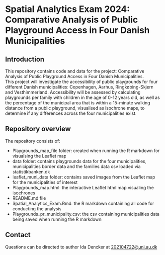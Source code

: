 # Spatial Analytics Exam 2024: Comparative Analysis of Public Playground Access in Four Danish Municipalities


## Introduction
This repository contains code and data for the project: Comparative Analysis of Public Playground Access in Four Danish Municipalities. <br>
This project will investigate the accessibility of public playgrounds for four different Danish municipalities: Copenhagen, Aarhus, Ringkøbing-Skjern and Vesthimmerland. Accessibility will be assessed by calculating playgrounds per family with children in the age of 0-12 years old, as well as the percentage of the municipal area that is within a 15-minute walking distance from a public playground, visualised as isochrone maps, to determine if any differences across the four municipalities exist.


## Repository overview 
The repository consists of:
- Playgrounds_map_file folder: created when running the R markdown for visualsing the Leaflet map
- data folder: contains playgrounds data for the four municipalities, municipalities border data and the families data csv loaded via statistikbanken.dk
- leaflet_muni_data folder: contains saved images from the Leaflet map for the municipalities of interest
- Playgrounds_map.html: the interactive Leaflet html map visualing the isochrones
- README.md file
- Spatial_Analytics_Exam.Rmd: the R markdown containing all code for conducting the analysis
- Playgrounds_pr_municipality.csv: the csv containing municipalities data being saved when running the R markdown 

## Contact
Questions can be directed to author Ida Dencker at 202104722@uni.au.dk
